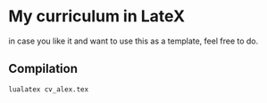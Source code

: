 # My curriculum in LateX

in case you like it and want to use this as a template, feel free to do.

## Compilation
```bash
lualatex cv_alex.tex
```
